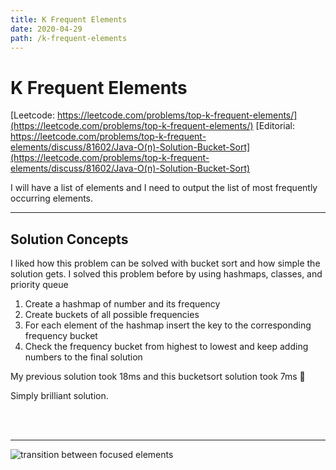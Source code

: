 ```yaml
---
title: K Frequent Elements
date: 2020-04-29
path: /k-frequent-elements
---
```


# K Frequent Elements

[Leetcode: https://leetcode.com/problems/top-k-frequent-elements/](https://leetcode.com/problems/top-k-frequent-elements/)
[Editorial: https://leetcode.com/problems/top-k-frequent-elements/discuss/81602/Java-O(n)-Solution-Bucket-Sort](https://leetcode.com/problems/top-k-frequent-elements/discuss/81602/Java-O(n)-Solution-Bucket-Sort)

I will have a list of elements and I need to output the list of most frequently occurring elements.

---

## Solution Concepts

I liked how this problem can be solved with bucket sort and how simple the solution gets.
I solved this problem before by using hashmaps, classes, and priority queue

1. Create a hashmap of number and its frequency
2. Create buckets of all possible frequencies
3. For each element of the hashmap insert the key to the corresponding frequency bucket
4. Check the frequency bucket from highest to lowest and keep adding numbers to the final solution

My previous solution took 18ms and this bucketsort solution took 7ms 🤩

Simply brilliant solution.

<br/>
<br/>

---

![transition between focused elements](/images/k-frequent-element.png)